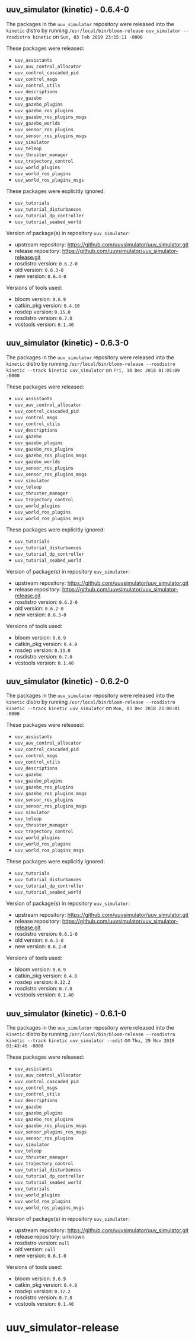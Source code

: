 ## uuv_simulator (kinetic) - 0.6.4-0

The packages in the `uuv_simulator` repository were released into the `kinetic` distro by running `/usr/local/bin/bloom-release uuv_simulator --rosdistro kinetic` on `Sun, 03 Feb 2019 23:15:11 -0000`

These packages were released:
- `uuv_assistants`
- `uuv_auv_control_allocator`
- `uuv_control_cascaded_pid`
- `uuv_control_msgs`
- `uuv_control_utils`
- `uuv_descriptions`
- `uuv_gazebo`
- `uuv_gazebo_plugins`
- `uuv_gazebo_ros_plugins`
- `uuv_gazebo_ros_plugins_msgs`
- `uuv_gazebo_worlds`
- `uuv_sensor_ros_plugins`
- `uuv_sensor_ros_plugins_msgs`
- `uuv_simulator`
- `uuv_teleop`
- `uuv_thruster_manager`
- `uuv_trajectory_control`
- `uuv_world_plugins`
- `uuv_world_ros_plugins`
- `uuv_world_ros_plugins_msgs`

These packages were explicitly ignored:
- `uuv_tutorials`
- `uuv_tutorial_disturbances`
- `uuv_tutorial_dp_controller`
- `uuv_tutorial_seabed_world`

Version of package(s) in repository `uuv_simulator`:

- upstream repository: https://github.com/uuvsimulator/uuv_simulator.git
- release repository: https://github.com/uuvsimulator/uuv_simulator-release.git
- rosdistro version: `0.6.2-0`
- old version: `0.6.3-0`
- new version: `0.6.4-0`

Versions of tools used:

- bloom version: `0.6.9`
- catkin_pkg version: `0.4.10`
- rosdep version: `0.15.0`
- rosdistro version: `0.7.0`
- vcstools version: `0.1.40`


## uuv_simulator (kinetic) - 0.6.3-0

The packages in the `uuv_simulator` repository were released into the `kinetic` distro by running `/usr/local/bin/bloom-release --rosdistro kinetic --track kinetic uuv_simulator` on `Fri, 14 Dec 2018 01:05:09 -0000`

These packages were released:
- `uuv_assistants`
- `uuv_auv_control_allocator`
- `uuv_control_cascaded_pid`
- `uuv_control_msgs`
- `uuv_control_utils`
- `uuv_descriptions`
- `uuv_gazebo`
- `uuv_gazebo_plugins`
- `uuv_gazebo_ros_plugins`
- `uuv_gazebo_ros_plugins_msgs`
- `uuv_gazebo_worlds`
- `uuv_sensor_ros_plugins`
- `uuv_sensor_ros_plugins_msgs`
- `uuv_simulator`
- `uuv_teleop`
- `uuv_thruster_manager`
- `uuv_trajectory_control`
- `uuv_world_plugins`
- `uuv_world_ros_plugins`
- `uuv_world_ros_plugins_msgs`

These packages were explicitly ignored:
- `uuv_tutorials`
- `uuv_tutorial_disturbances`
- `uuv_tutorial_dp_controller`
- `uuv_tutorial_seabed_world`

Version of package(s) in repository `uuv_simulator`:

- upstream repository: https://github.com/uuvsimulator/uuv_simulator.git
- release repository: https://github.com/uuvsimulator/uuv_simulator-release.git
- rosdistro version: `0.6.2-0`
- old version: `0.6.2-0`
- new version: `0.6.3-0`

Versions of tools used:

- bloom version: `0.6.9`
- catkin_pkg version: `0.4.9`
- rosdep version: `0.13.0`
- rosdistro version: `0.7.0`
- vcstools version: `0.1.40`


## uuv_simulator (kinetic) - 0.6.2-0

The packages in the `uuv_simulator` repository were released into the `kinetic` distro by running `/usr/local/bin/bloom-release --rosdistro kinetic --track kinetic uuv_simulator` on `Mon, 03 Dec 2018 23:00:01 -0000`

These packages were released:
- `uuv_assistants`
- `uuv_auv_control_allocator`
- `uuv_control_cascaded_pid`
- `uuv_control_msgs`
- `uuv_control_utils`
- `uuv_descriptions`
- `uuv_gazebo`
- `uuv_gazebo_plugins`
- `uuv_gazebo_ros_plugins`
- `uuv_gazebo_ros_plugins_msgs`
- `uuv_sensor_ros_plugins`
- `uuv_sensor_ros_plugins_msgs`
- `uuv_simulator`
- `uuv_teleop`
- `uuv_thruster_manager`
- `uuv_trajectory_control`
- `uuv_world_plugins`
- `uuv_world_ros_plugins`
- `uuv_world_ros_plugins_msgs`

These packages were explicitly ignored:
- `uuv_tutorials`
- `uuv_tutorial_disturbances`
- `uuv_tutorial_dp_controller`
- `uuv_tutorial_seabed_world`

Version of package(s) in repository `uuv_simulator`:

- upstream repository: https://github.com/uuvsimulator/uuv_simulator.git
- release repository: https://github.com/uuvsimulator/uuv_simulator-release.git
- rosdistro version: `0.6.1-0`
- old version: `0.6.1-0`
- new version: `0.6.2-0`

Versions of tools used:

- bloom version: `0.6.9`
- catkin_pkg version: `0.4.8`
- rosdep version: `0.12.2`
- rosdistro version: `0.7.0`
- vcstools version: `0.1.40`


## uuv_simulator (kinetic) - 0.6.1-0

The packages in the `uuv_simulator` repository were released into the `kinetic` distro by running `/usr/local/bin/bloom-release --rosdistro kinetic --track kinetic uuv_simulator --edit` on `Thu, 29 Nov 2018 01:43:45 -0000`

These packages were released:
- `uuv_assistants`
- `uuv_auv_control_allocator`
- `uuv_control_cascaded_pid`
- `uuv_control_msgs`
- `uuv_control_utils`
- `uuv_descriptions`
- `uuv_gazebo`
- `uuv_gazebo_plugins`
- `uuv_gazebo_ros_plugins`
- `uuv_gazebo_ros_plugins_msgs`
- `uuv_sensor_plugins_ros_msgs`
- `uuv_sensor_ros_plugins`
- `uuv_simulator`
- `uuv_teleop`
- `uuv_thruster_manager`
- `uuv_trajectory_control`
- `uuv_tutorial_disturbances`
- `uuv_tutorial_dp_controller`
- `uuv_tutorial_seabed_world`
- `uuv_tutorials`
- `uuv_world_plugins`
- `uuv_world_ros_plugins`
- `uuv_world_ros_plugins_msgs`

Version of package(s) in repository `uuv_simulator`:

- upstream repository: https://github.com/uuvsimulator/uuv_simulator.git
- release repository: unknown
- rosdistro version: `null`
- old version: `null`
- new version: `0.6.1-0`

Versions of tools used:

- bloom version: `0.6.9`
- catkin_pkg version: `0.4.8`
- rosdep version: `0.12.2`
- rosdistro version: `0.7.0`
- vcstools version: `0.1.40`


# uuv_simulator-release